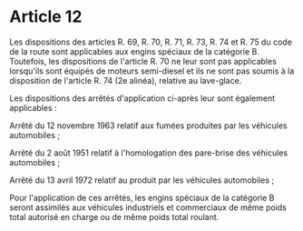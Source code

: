 # Article 12

Les dispositions des articles R. 69, R. 70, R. 71, R. 73, R. 74 et R. 75 du code de la route sont applicables aux engins spéciaux de la catégorie B. Toutefois, les dispositions de l'article R. 70 ne leur sont pas applicables lorsqu'ils sont équipés de moteurs semi-diesel et ils ne sont pas soumis à la disposition de l'article R. 74 (2e alinéa), relative au lave-glace.

Les dispositions des arrêtés d'application ci-après leur sont également applicables :

Arrêté du 12 novembre 1963 relatif aux fumées produites par les véhicules automobiles ;

Arrêté du 2 août 1951 relatif à l'homologation des pare-brise des véhicules automobiles ;

Arrêté du 13 avril 1972 relatif au produit par les véhicules automobiles ;

Pour l'application de ces arrêtés, les engins spéciaux de la catégorie B seront assimilés aux véhicules industriels et commerciaux de même poids total autorisé en charge ou de même poids total roulant.
